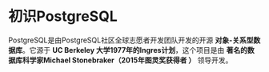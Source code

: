 初识PostgreSQL
===================================================================================
PostgreSQL是由PostgreSQL社区全球志愿者开发团队开发的开源 **对象-关系型数据库**。它源于 **UC Berkeley
大学1977年的Ingres计划**，这个项目是由 **著名的数据库科学家Michael Stonebraker（2015年图灵奖获得者
）** 领导开发。